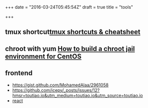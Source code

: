 +++
date = "2016-03-24T05:45:54Z"
draft = true
title = "tools"

+++

## tmux shortcut[tmux shortcuts & cheatsheet](https://gist.github.com/MohamedAlaa/2961058)
## chroot with yum [How to build a chroot jail environment for CentOS](http://geek.co.il/2010/03/14/how-to-build-a-chroot-jail-environment-for-centos)
## frontend
* https://gist.github.com/MohamedAlaa/2961058
* https://github.com/icepy/_posts/issues/12?hmsr=toutiao.io&utm_medium=toutiao.io&utm_source=toutiao.io
* [react](http://facebook.github.io/react/docs/tutorial.html)
